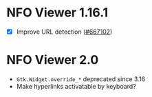 NFO Viewer 1.16.1
=================

* [X] Improve URL detection ([#667102][])

[#667102]: http://bugzilla.gnome.org/show_bug.cgi?id=667102

NFO Viewer 2.0
==============

* `Gtk.Widget.override_*` deprecated since 3.16
* Make hyperlinks activatable by keyboard?
